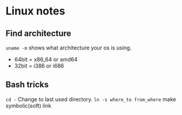 Linux notes
===========

Find architecture
-----------------

`uname -m` shows what architecture your os is using.

* 64bit = x86_64 or amd64
* 32bit = i386 or i686


Bash tricks
-----------

`cd -` Change to last used directory.
`ln -s where_to from_where` make symbolic(soft) link
